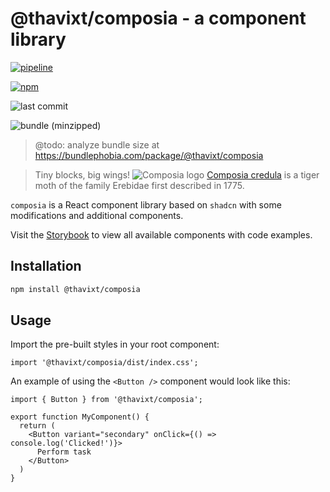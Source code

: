 # @thavixt/composia - a component library

[![pipeline](https://github.com/thavixt/composia/actions/workflows/build.yml/badge.svg)](https://github.com/thavixt/composia/actions/workflows/build.yml)

[![npm](https://img.shields.io/npm/v/@thavixt/composia)](https://www.npmjs.com/package/@thavixt/tcn)

![last commit](https://img.shields.io/github/last-commit/thavixt/composia)

![bundle (minzipped)](https://img.shields.io/bundlephobia/minzip/@thavixt/composia)
> @todo: analyze bundle size at https://bundlephobia.com/package/@thavixt/composia

> Tiny blocks, big wings!
![Composia logo](https://composia.komlosidev.net/composia.svg)
> [Composia credula](https://en.wikipedia.org/wiki/Composia) is a tiger moth of the family Erebidae first described in 1775.

`composia` is a React component library based on `shadcn` with some modifications and additional components.

Visit the [Storybook](https://composia.komlosidev.net/) to view all available components with code examples.

## Installation

```bash
npm install @thavixt/composia
```

## Usage

Import the pre-built styles in your root component:

```tsx
import '@thavixt/composia/dist/index.css';
```

An example of using the `<Button />` component would look like this:

```tsx
import { Button } from '@thavixt/composia';

export function MyComponent() {
  return (
    <Button variant="secondary" onClick={() => console.log('Clicked!')}>
      Perform task
    </Button>
  )
}
```
